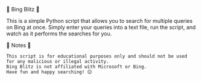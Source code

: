 🔎 Bing Blitz 🔎

This is a simple Python script that allows you to search for multiple queries on Bing at once. Simply enter your queries into a text file, run the script, and watch as it performs the searches for you.

📝 Notes 📝

    This script is for educational purposes only and should not be used for any malicious or illegal activity.
    Bing Blitz is not affiliated with Microsoft or Bing.
    Have fun and happy searching! 😊